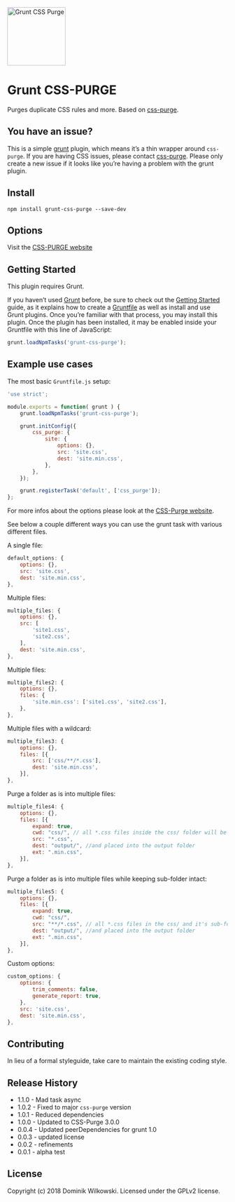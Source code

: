 <img alt="Grunt CSS Purge" src="https://raw.githubusercontent.com/rbtech/css-purge/master/assets/images/grunt-css-purge.png" width="133px">


Grunt CSS-PURGE
===============

Purges duplicate CSS rules and more. Based on [css-purge](https://www.npmjs.org/package/css-purge).


## You have an issue?

This is a simple [grunt](http://gruntjs.com/) plugin, which means it’s a thin wrapper around `css-purge`. If you are having CSS issues, please
contact [css-purge](https://github.com/rbtech/css-purge/issues). Please only create a new issue if it looks like you’re having a problem with the grunt plugin.


## Install

```
npm install grunt-css-purge --save-dev
```


## Options

Visit the [CSS-PURGE website](http://rbtech.github.io/css-purge)


## Getting Started

This plugin requires Grunt.

If you haven’t used [Grunt](http://gruntjs.com/) before, be sure to check out the [Getting Started](http://gruntjs.com/getting-started) guide,
as it explains how to create a [Gruntfile](http://gruntjs.com/sample-gruntfile) as well as install and use Grunt plugins. Once you’re familiar
with that process, you may install this plugin.
Once the plugin has been installed, it may be enabled inside your Gruntfile with this line of JavaScript:

```js
grunt.loadNpmTasks('grunt-css-purge');
```


## Example use cases

The most basic `Gruntfile.js` setup:

```js
'use strict';

module.exports = function( grunt ) {
	grunt.loadNpmTasks('grunt-css-purge');

	grunt.initConfig({
		css_purge: {
			site: {
				options: {},
				src: 'site.css',
				dest: 'site.min.css',
			},
		},
	});

	grunt.registerTask('default', ['css_purge']);
};
```

For more infos about the options please look at the [CSS-Purge website](http://rbtech.github.io/css-purge/).

See below a couple different ways you can use the grunt task with various different files.

A single file:

```js
default_options: {
	options: {},
	src: 'site.css',
	dest: 'site.min.css',
},
```

Multiple files:

```js
multiple_files: {
	options: {},
	src: [
		'site1.css',
		'site2.css',
	],
	dest: 'site.min.css',
},
```

Multiple files:

```js
multiple_files2: {
	options: {},
	files: {
		'site.min.css': ['site1.css', 'site2.css'],
	},
},
```

Multiple files with a wildcard:

```js
multiple_files3: {
	options: {},
	files: [{
		src: ['css/**/*.css'],
		dest: 'site.min.css',
	}],
},
```

Purge a folder as is into multiple files:

```js
multiple_files4: {
	options: {},
	files: [{
		expand: true,
		cwd: "css/", // all *.css files inside the css/ folder will be purged
		src: "*.css",
		dest: "output/", //and placed into the output folder
		ext: ".min.css",
	}],
},
```

Purge a folder as is into multiple files while keeping sub-folder intact:

```js
multiple_files5: {
	options: {},
	files: [{
		expand: true,
		cwd: "css/",
		src: "**/*.css", // all *.css files in the css/ and it's sub-folders will be purged
		dest: "output/", //and placed into the output folder
		ext: ".min.css",
	}],
},
```

Custom options:

```js
custom_options: {
	options: {
		trim_comments: false,
		generate_report: true,
	},
	src: 'site.css',
	dest: 'site.min.css',
},
```


## Contributing

In lieu of a formal styleguide, take care to maintain the existing coding style.


## Release History

* 1.1.0 - Mad task async
* 1.0.2 - Fixed to major `css-purge` version
* 1.0.1 - Reduced dependencies
* 1.0.0 - Updated to CSS-Purge 3.0.0
* 0.0.4 - Updated peerDependencies for grunt 1.0
* 0.0.3 - updated license
* 0.0.2 - refinements
* 0.0.1 - alpha test


## License

Copyright (c) 2018 Dominik Wilkowski. Licensed under the GPLv2 license.
